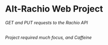 
Alt-Rachio Web Project
======

###### GET and PUT requests to the Rachio API
###### Project required much focus, and Caffeine